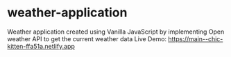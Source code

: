 # weather-application
Weather application created using Vanilla JavaScript by implementing Open weather API to get the current weather data
Live Demo: https://main--chic-kitten-ffa51a.netlify.app
